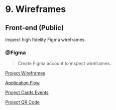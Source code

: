 # 9. Wireframes

## Front-end \(Public\)

Inspect high fidelity Figma wireframes.

### @Figma

> Create Figma account to inspect wireframes.

[Project Wireframes](https://www.figma.com/file/7Oena5KcDYbHXlBSTrrquL/LITTLE-DRAGON-WIREFRAMES?node-id=443%3A2)

[Application Flow](https://www.figma.com/file/ZWWMTrVft74eJmclwsInrM/LITTLE-DRAGON-APPLICATION-FLOW?node-id=471%3A32300)

[Project Cards Events](https://www.figma.com/file/GiEXfduJbfbckXfGMx0NZP/LITTLE-DRAGON-CARDS-EVENTS?node-id=471%3A47673)

[Project QR Code](https://www.figma.com/file/icdppsy4WWBaPU4gZ2seEy/LITTLE-DRAGON-LABEL-QR-CODE?node-id=618%3A0)

